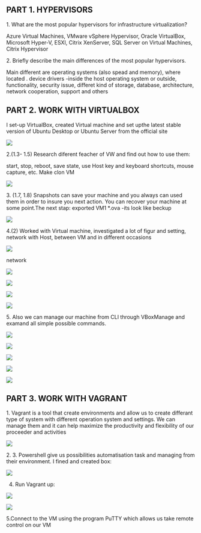 <h2>PART 1. HYPERVISORS </h2>
<p> 1.	What are the most popular hypervisors for infrastructure virtualization?</p>
<p>Azure Virtual Machines, VMware vSphere Hypervisor, Oracle VirtualBox, Microsoft Hyper-V,  ESXI, Citrix XenServer, 
SQL Server on Virtual Machines, Citrix Hypervisor</p>

<p>2.	Briefly describe the main differences of the most popular hypervisors. </p>
<p>Main different are  operating systems  (also spead and memory), where located . device drivers -inside the host operating system or outside, functionality, security issue, differet kind of storage, database, architecture, network cooperation, support and others</p>

<h2>PART 2. WORK WITH VIRTUALBOX</h2>
<p>  I set-up  VirtualBox, created Virtual machine and set upthe latest stable version of Ubuntu Desktop or Ubuntu Server from the official site  </p>

![](https://github.com/Khrystyna1983/DevOps_online_Lviv_2021Q2/raw/master/m2/Task2.1/Scrins/VM.jpg)

<p>2.(1.3- 1.5) Research diferent feacher  of VW and find out how to use them:

 
start, stop, reboot, save state, use Host key and keyboard shortcuts, mouse capture, etc.  Make clon VM </p>

![](https://github.com/Khrystyna1983/DevOps_online_Lviv_2021Q2/raw/master/m2/Task2.1/Scrins/Дод.jpg)

<p>3. (1.7, 1.8)   Snapshots  can save your machine and you always can used them  in order to insure you next action. You can recover your machine at some point.The next stap: exported VM1 *.ova -its look like beckup  </p>

![](https://github.com/Khrystyna1983/DevOps_online_Lviv_2021Q2/raw/master/m2/Task2.1/Scrins/Зрізи.jpg)
  
<p> 4.(2) Worked with Virtual machine, investigated a lot of figur and setting, network with Host, between VM and in different occasions </p>


![](https://github.com/Khrystyna1983/DevOps_online_Lviv_2021Q2/raw/master/m2/Task2.1/Scrins/USB.jpg)

<p> network </p>

![](https://github.com/Khrystyna1983/DevOps_online_Lviv_2021Q2/raw/master/m2/Task2.1/Scrins/network.jpg)

![](https://github.com/Khrystyna1983/DevOps_online_Lviv_2021Q2/raw/master/m2/Task2.1/Scrins/nettools.jpg)

![](https://github.com/Khrystyna1983/DevOps_online_Lviv_2021Q2/raw/master/m2/Task2.1/Scrins/ping.jpg)

![](https://github.com/Khrystyna1983/DevOps_online_Lviv_2021Q2/raw/master/m2/Task2.1/Scrins/спільнітеки.jpg)

<p> 5. Also we can manage our machine from CLI through VBoxManage and examand all simple possible commands.  </p>

![](https://github.com/Khrystyna1983/DevOps_online_Lviv_2021Q2/raw/master/m2/Task2.1/Scrins/Cli.jpg)


![](https://github.com/Khrystyna1983/DevOps_online_Lviv_2021Q2/raw/master/m2/Task2.1/Scrins/cmd3.jpg)

![](https://github.com/Khrystyna1983/DevOps_online_Lviv_2021Q2/raw/master/m2/Task2.1/Scrins/cmd55.jpg)


![](https://github.com/Khrystyna1983/DevOps_online_Lviv_2021Q2/raw/master/m2/Task2.1/Scrins/cmd55.jpg)

![](https://github.com/Khrystyna1983/DevOps_online_Lviv_2021Q2/raw/master/m2/Task2.1/Scrins/cli2.jpg)


<h2>PART 3. WORK WITH VAGRANT     </h2>

<p> 1. Vagrant is a tool that create environments and allow us to create differant type of system with different operation system and settings. We can manage them and it can  help maximize the productivity and flexibility of our proceeder and activities  </p>

![](https://github.com/Khrystyna1983/DevOps_online_Lviv_2021Q2/raw/master/m2/Task2.1/Vagrant/vagrantsetup.jpg)

<p>2. 3. Powershell give us possibilities automatisation task and managing from their environment.
 I fined and created box:</p>
 
 ![](https://github.com/Khrystyna1983/DevOps_online_Lviv_2021Q2/raw/master/m2/Task2.1/Vagrant/установкабокса.jpg)
 
 4. Run Vagrant up:

 ![](https://github.com/Khrystyna1983/DevOps_online_Lviv_2021Q2/raw/master/m2/Task2.1/Vagrant/3.jpg)
 
 ![](https://github.com/Khrystyna1983/DevOps_online_Lviv_2021Q2/raw/master/m2/Task2.1/Vagrant/vagrantup.jpg)
 
 5.Connect to the VM using the program PuTTY which allows us take remote control on our VM
 



















<p>    </p>
<p>    </p>
<p>    </p>



